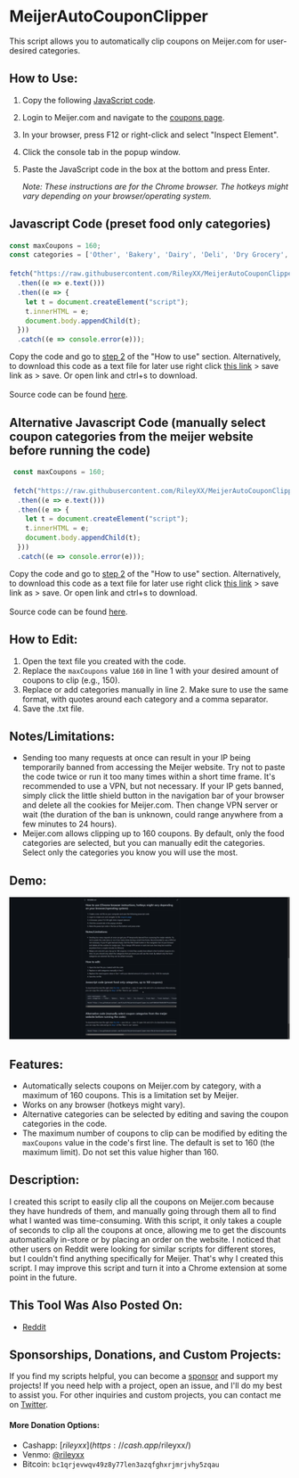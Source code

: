 # MeijerAutoCouponClipper
This script allows you to automatically clip coupons on Meijer.com for user-desired categories.

## How to Use:
1. Copy the following [JavaScript code](https://github.com/RileyXX/MeijerAutoCouponClipper#javascript-code-preset-food-only-categories).
2. Login to Meijer.com and navigate to the [coupons page](https://www.meijer.com/shopping/coupons.html).
3. In your browser, press F12 or right-click and select "Inspect Element".
4. Click the console tab in the popup window.
5. Paste the JavaScript code in the box at the bottom and press Enter.

   *Note: These instructions are for the Chrome browser. The hotkeys might vary depending on your browser/operating system.*
 
## Javascript Code (preset food only categories)
   ```javascript
   const maxCoupons = 160;
   const categories = ['Other', 'Bakery', 'Dairy', 'Deli', 'Dry Grocery', 'Fresh Meat', 'Fresh Seafood', 'Frozen Foods', 'Packaged Meat', 'Produce', 'Drinks'];
   
   fetch("https://raw.githubusercontent.com/RileyXX/MeijerAutoCouponClipper/main/MeijerAutoCouponClipper.js")
     .then((e => e.text()))
     .then((e => {
       let t = document.createElement("script");
       t.innerHTML = e;
       document.body.appendChild(t);
     }))
     .catch((e => console.error(e)));
   ```
Copy the code and go to [step 2](https://github.com/RileyXX/MeijerAutoCouponClipper#how-to-use) of the "How to use" section. Alternatively, to download this code as a text file for later use right click [this link](https://raw.githubusercontent.com/RileyXX/MeijerAutoCouponClipper/main/MeijerAutoCouponClipper.txt) > save link as > save. Or open link and ctrl+s to download.
<br><br>Source code can be found [here](https://github.com/RileyXX/MeijerAutoCouponClipper/blob/main/MeijerAutoCouponClipper.js).

## Alternative Javascript Code (manually select coupon categories from the meijer website before running the code)
   ```javascript
    const maxCoupons = 160;
    
    fetch("https://raw.githubusercontent.com/RileyXX/MeijerAutoCouponClipper/main/MeijerAutoCouponClipperNoCategories.js")
     .then((e => e.text()))
     .then((e => {
       let t = document.createElement("script");
       t.innerHTML = e;
       document.body.appendChild(t);
     }))
     .catch((e => console.error(e)));
   ```
Copy the code and go to [step 2](https://github.com/RileyXX/MeijerAutoCouponClipper#how-to-use) of the "How to use" section. Alternatively, to download this code as a text file for later use right click [this link](https://raw.githubusercontent.com/RileyXX/MeijerAutoCouponClipper/main/MeijerAutoCouponClipperNoCategories.txt) > save link as > save. Or open link and ctrl+s to download.
<br><br>Source code can be found [here](https://github.com/RileyXX/MeijerAutoCouponClipper/blob/main/MeijerAutoCouponClipperNoCategories.js).

## How to Edit:
1. Open the text file you created with the code.
2. Replace the `maxCoupons` value `160` in line 1 with your desired amount of coupons to clip (e.g., 150).
3. Replace or add categories manually in line 2. Make sure to use the same format, with quotes around each category and a comma separator.
4. Save the .txt file.

## Notes/Limitations:
- Sending too many requests at once can result in your IP being temporarily banned from accessing the Meijer website. Try not to paste the code twice or run it too many times within a short time frame. It's recommended to use a VPN, but not necessary. If your IP gets banned, simply click the little shield button in the navigation bar of your browser and delete all the cookies for Meijer.com. Then change VPN server or wait (the duration of the ban is unknown, could range anywhere from a few minutes to 24 hours).
- Meijer.com allows clipping up to 160 coupons. By default, only the food categories are selected, but you can manually edit the categories. Select only the categories you know you will use the most.

## Demo:
![Demo](https://raw.githubusercontent.com/RileyXX/MeijerAutoCouponClipper/main/demo.gif)

## Features:
- Automatically selects coupons on Meijer.com by category, with a maximum of 160 coupons. This is a limitation set by Meijer.
- Works on any browser (hotkeys might vary).
- Alternative categories can be selected by editing and saving the coupon categories in the code.
- The maximum number of coupons to clip can be modified by editing the `maxCoupons` value in the code's first line. The default is set to 160 (the maximum limit). Do not set this value higher than 160.

## Description:
I created this script to easily clip all the coupons on Meijer.com because they have hundreds of them, and manually going through them all to find what I wanted was time-consuming. With this script, it only takes a couple of seconds to clip all the coupons at once, allowing me to get the discounts automatically in-store or by placing an order on the website. I noticed that other users on Reddit were looking for similar scripts for different stores, but I couldn't find anything specifically for Meijer. That's why I created this script. I may improve this script and turn it into a Chrome extension at some point in the future.

## This Tool Was Also Posted On:
- [Reddit](https://www.reddit.com/r/meijer/comments/17xcxeh/auto_clip_all_coupons_script_for_meijercom_with/)

## Sponsorships, Donations, and Custom Projects:
If you find my scripts helpful, you can become a [sponsor](https://github.com/sponsors/RileyXX) and support my projects! If you need help with a project, open an issue, and I'll do my best to assist you. For other inquiries and custom projects, you can contact me on [Twitter](https://twitter.com/RileyxBell).

#### More Donation Options:
- Cashapp: [$rileyxx](https://cash.app/$rileyxx/)
- Venmo: [@rileyxx](https://account.venmo.com/u/rileyxx)
- Bitcoin: `bc1qrjevwqv49z8y77len3azqfghxrjmrjvhy5zqau`
